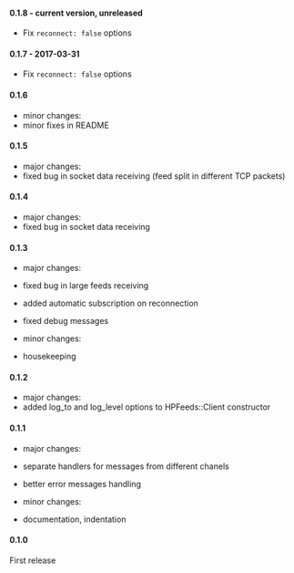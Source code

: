 #### 0.1.8 - current version, unreleased
- Fix `reconnect: false` options

#### 0.1.7 - 2017-03-31
- Fix `reconnect: false` options

#### 0.1.6
- minor changes:
- minor fixes in README

#### 0.1.5
- major changes:
- fixed bug in socket data receiving (feed split in different TCP packets)

#### 0.1.4
- major changes:
- fixed bug in socket data receiving

#### 0.1.3
- major changes:
- fixed bug in large feeds receiving
- added automatic subscription on reconnection
- fixed debug messages

- minor changes:
- housekeeping

#### 0.1.2
- major changes:
- added log_to and log_level options to HPFeeds::Client constructor

#### 0.1.1
- major changes:
- separate handlers for messages from different chanels
- better error messages handling

- minor changes:
- documentation, indentation

#### 0.1.0
First release
